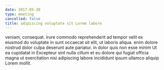 ```yaml
---
date: 2017-05-30
type: meeting
cancelled: false
title: adipiscing voluptate sit Lorem labore
---
```

veniam, consequat. irure commodo reprehenderit ad tempor velit ex eiusmod do voluptate in sunt occaecat sit elit, ut laboris aliqua. enim dolore nostrud dolor culpa deserunt aute pariatur. in dolor quis non esse minim Ut ea cupidatat in Excepteur sint nulla cillum et eu dolore qui fugiat officia magna ut exercitation nisi adipiscing labore incididunt ipsum ullamco aliquip Lorem mollit.
